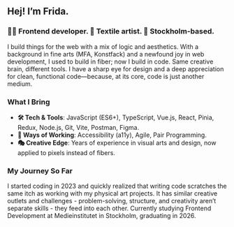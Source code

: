 ## Hej! I’m Frida.

### **👩‍💻 Frontend developer. 🎨 Textile artist. 📍 Stockholm-based.** 

I build things for the web with a mix of logic and aesthetics. With a background in fine arts (MFA, Konstfack) and a newfound joy in web development, I used to build in fiber; now I build in code. Same creative brain, different tools. I have a sharp eye for design and a deep appreciation for clean, functional code—because, at its core, code is just another medium.

### What I Bring
- **🛠️ Tech & Tools**: JavaScript (ES6+), TypeScript, Vue.js, React, Pinia, Redux, Node.js, Git, Vite, Postman, Figma.
- **🤝 Ways of Working**: Accessibility (a11y), Agile, Pair Programming.   
- **🎭 Creative Edge**: Years of experience in visual arts and design, now applied to pixels instead of fibers.  

### My Journey So Far
I started coding in 2023 and quickly realized that writing code scratches the same itch as working with my physical art projects. It has similar creative outlets and challenges - problem-solving, structure, and creativity aren’t separate skills - they feed into each other. Currently studying Frontend Development at Medieinstitutet in Stockholm, graduating in 2026.
